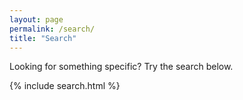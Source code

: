 ```yaml
---
layout: page
permalink: /search/
title: "Search"
---
```


Looking for something specific? Try the search below.

{% include search.html %}

